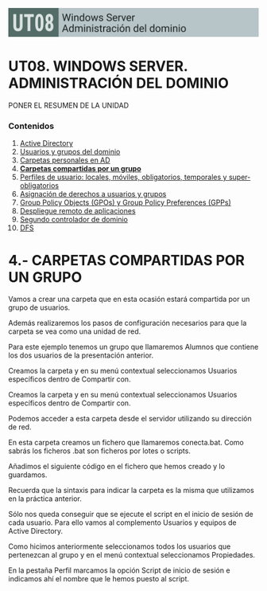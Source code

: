 <link rel="stylesheet" href="../styles.css">

![Carátula UT08](imgs/caratula_ut08.png)

# UT08. WINDOWS SERVER. ADMINISTRACIÓN DEL DOMINIO

PONER EL RESUMEN DE LA UNIDAD

### Contenidos

1. [Active Directory](01_active_directory.md)
2. [Usuarios y grupos del dominio](02_usuarios_dominio.md)
3. [Carpetas personales en AD](03_carpetas_personales.md)
4. [**Carpetas compartidas por un grupo**](04_carpetas_compartidas_grupo.md)
5. [Perfiles de usuario: locales, móviles, obligatorios, temporales y super-obligatorios](05_perfiles_usuarios.md)
6. [Asignación de derechos a usuarios y grupos](06_derechos_usuarios.md)
7. [Group Policy Objects (GPOs) y Group Policy Preferences (GPPs)](07_gpo_gpp.md)
8. [Despliegue remoto de aplicaciones](08_despliegue_aplicaciones.md)
9. [Segundo controlador de dominio](09_segundo_dc.md)
10. [DFS](10_dfs.md)


# 4.- CARPETAS COMPARTIDAS POR UN GRUPO

Vamos a crear una carpeta que en esta ocasión estará compartida por un grupo de usuarios.

Además realizaremos los pasos de configuración necesarios para que la carpeta se vea como una unidad de red.

Para este ejemplo tenemos un grupo que llamaremos Alumnos que contiene los dos usuarios de la presentación anterior.

Creamos la carpeta y en su menú contextual seleccionamos Usuarios específicos dentro de Compartir con.

Creamos la carpeta y en su menú contextual seleccionamos Usuarios específicos dentro de Compartir con.

Podemos acceder a esta carpeta desde el servidor utilizando su dirección de red.

En esta carpeta creamos un fichero que llamaremos conecta.bat.
Como sabrás los ficheros .bat son ficheros por lotes o scripts.

Añadimos el siguiente código en el fichero que hemos creado y lo guardamos.

Recuerda que la sintaxis para indicar la carpeta es la misma que utilizamos en la práctica anterior.

Sólo nos queda conseguir que se ejecute el script en el inicio de sesión de cada usuario. Para ello vamos al complemento Usuarios y equipos de Active Directory.

Como hicimos anteriormente seleccionamos todos los usuarios que pertenezcan al grupo y en el menú contextual seleccionamos Propiedades.

En la pestaña Perfil marcamos la opción Script de inicio de sesión e indicamos ahí el nombre que le hemos puesto al script.


